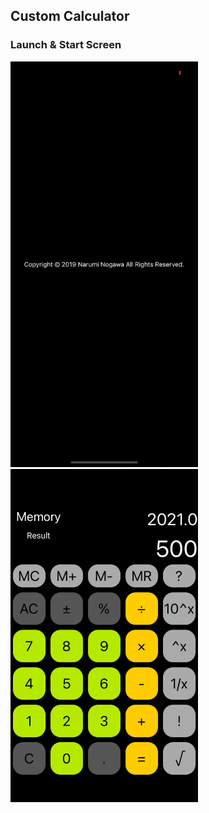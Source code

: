 ## Custom Calculator

### Launch & Start Screen
<img src="src/LaunchScreen.png" width="300" /> <img src="src/iPhone_55.png" width="300" />

